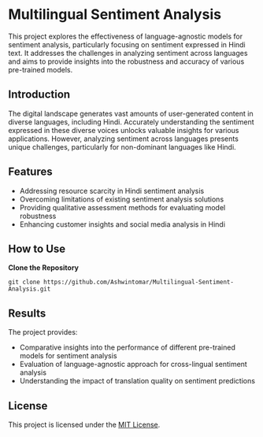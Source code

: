# Multilingual Sentiment Analysis

This project explores the effectiveness of language-agnostic models for sentiment analysis, particularly focusing on sentiment expressed in Hindi text. It addresses the challenges in analyzing sentiment across languages and aims to provide insights into the robustness and accuracy of various pre-trained models.

## Introduction

The digital landscape generates vast amounts of user-generated content in diverse languages, including Hindi. Accurately understanding the sentiment expressed in these diverse voices unlocks valuable insights for various applications. However, analyzing sentiment across languages presents unique challenges, particularly for non-dominant languages like Hindi.

## Features

- Addressing resource scarcity in Hindi sentiment analysis
- Overcoming limitations of existing sentiment analysis solutions
- Providing qualitative assessment methods for evaluating model robustness
- Enhancing customer insights and social media analysis in Hindi

## How to Use

**Clone the Repository**

   ```
   git clone https://github.com/Ashwintomar/Multilingual-Sentiment-Analysis.git
   ```


## Results

The project provides:
- Comparative insights into the performance of different pre-trained models for sentiment analysis
- Evaluation of language-agnostic approach for cross-lingual sentiment analysis
- Understanding the impact of translation quality on sentiment predictions

## License

This project is licensed under the [MIT License](LICENSE).

